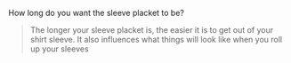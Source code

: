 
How long do you want the sleeve placket to be?

> The longer your sleeve placket is, the easier it is to get out of your shirt sleeve. It also influences what things will look like when you roll up your sleeves